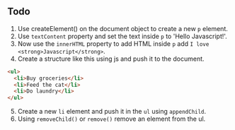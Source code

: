 ## Todo

1. Use createElement() on the document object to create a new `p` element.
2. Use `textContent` property and set the text inside `p` to 'Hello Javascript!'.
3. Now use the  `innerHTML` property to add HTML inside `p` add `I love <strong>Javascript</strong>`.
4. Create a structure like this using js and push it to the document.
```html 
<ul>
  <li>Buy groceries</li>
  <li>Feed the cat</li>
  <li>Do laundry</li>
</ul>
```
5. Create a new `li` element and push it in the `ul` using `appendChild`.
6. Using `removeChild()` or `remove()` remove an element from the ul.
